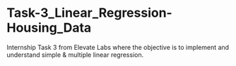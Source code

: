 # Task-3_Linear_Regression-Housing_Data
Internship Task 3 from Elevate Labs where the objective is to implement and understand simple &amp; multiple linear regression.
